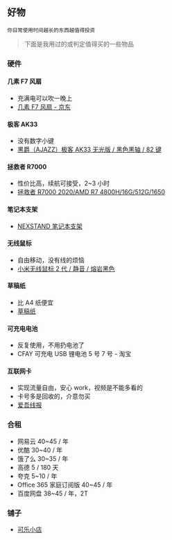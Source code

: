 ## 好物

` 你日常使用时间越长的东西越值得投资 `

> 下面是我用过的或判定值得买的一些物品

### 硬件

#### 几素 F7 风扇

- 充满电可以吹一晚上
- <a href="https://item.jd.com/46490567710.html" target="_blank">几素 F7 风扇 - 京东</a>

#### 极客 AK33

- 没有数字小键
- <a href="https://item.jd.com/4155886.html" target="_blank">黑爵（AJAZZ）极客 AK33 无光版 / 黑色黑轴 / 82 键</a>

#### 拯救者 R7000

- 性价比高，续航可接受，2~3 小时
- <a href="https://item.lenovo.com.cn/product/1007675.html" target="_blank">拯救者 R7000 2020/AMD R7 4800H/16G/512G/1650</a>

#### 笔记本支架

- <a href="https://item.jd.com/16879857473.html" target="_blank">NEXSTAND 笔记本支架</a>

#### 无线鼠标

- 自由移动，没有线的烦恼
- <a href="https://item.jd.com/100009910428.html" target="_blank">小米无线鼠标 2 代 / 静音 / 熔岩黑色</a>

#### 草稿纸

- 比 A4 纸便宜
- <a href="https://detail.tmall.com/item.htm?id=647787947342" target="_blank">草稿纸</a>

#### 可充电电池

- 反复使用，不用扔电池了
- CFAY 可充电 USB 锂电池 5 号 7 号 - 淘宝

#### 互联网卡

- 实现流量自由，安心 work，视频是不能多看的
- 卡号多是回收的，介意勿买
- <a href="https://25xianbao.com/" target="_blank">爱吾线报</a>

### 合租

- 网易云 40~45 / 年
- 优酷 30~40 / 年
- 饿了么 30~35 / 年
- 高德 5 / 180 天
- 夸克 5~10 / 年
- Office 365 家庭订阅版 40~45 / 年
- 百度网盘 38~45 / 年，2T

### 铺子

- [可乐小店](https://store.qu8.ru/)

